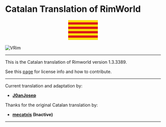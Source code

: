 # Catalan Translation of RimWorld

<div align="center">
  <img src="https://github.com/Ludeon/RimWorld-Catalan/blob/master/Core/LangIcon.png" />
</div>

![VRim](https://img.shields.io/badge/RimWorld-1.3.3389-green.svg?style=for-the-badge)

_ _ _

This is the Catalan translation of Rimworld version 1.3.3389.


See this [page](http://ludeon.com/forums/index.php?topic=2933.0) for license info and how to contribute.

- - -
Current translation and adaptation by:

* __[J0anJosep](https://github.com/J0anJosep)__

Thanks for the original Catalan translation by:

* __[mecatxis](https://github.com/mecatxis) (Inactive)__

- - -
